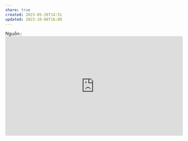 ```yaml
---
share: true
created: 2023-05-26T14:51
updated: 2023-10-06T16:09
---
```

Nguồn:: <iframe width="560" height="315" src="https://www.youtube.com/embed/8snrXgzM1bM?start=1939" title="YouTube video player" frameborder="0" allow="accelerometer; autoplay; clipboard-write; encrypted-media; gyroscope; picture-in-picture; web-share" allowfullscreen></iframe>

